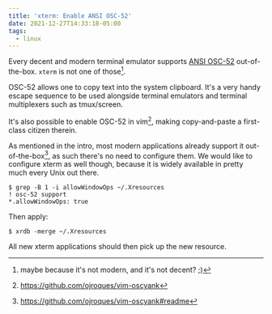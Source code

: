 ```yaml
---
title: 'xterm: Enable ANSI OSC-52'
date: 2021-12-27T14:33:18-05:00
tags:
  - linux
---
```


Every decent and modern terminal emulator supports [ANSI OSC-52](https://invisible-island.net/xterm/ctlseqs/ctlseqs.html#h3-Operating-System-Commands) out-of-the-box. `xterm` is not one of those[^1].

<!--more-->

OSC-52 allows one to copy text into the system clipboard. It's a very handy escape sequence to be used alongside terminal emulators and terminal multiplexers such as tmux/screen.

It's also possible to enable OSC-52 in vim[^2], making copy-and-paste a first-class citizen therein.

As mentioned in the intro, most modern applications already support it out-of-the-box[^3], as such there's no need to configure them. We would like to configure xterm as well though, because it is widely available in pretty much every Unix out there.

```shell
$ grep -B 1 -i allowWindowOps ~/.Xresources
! osc-52 support
*.allowWindowOps: true
```

Then apply:

```shell
$ xrdb -merge ~/.Xresources
```

All new xterm applications should then pick up the new resource.

[^1]: maybe because it's not modern, and it's not decent? ;)
[^2]: https://github.com/ojroques/vim-oscyank
[^3]: https://github.com/ojroques/vim-oscyank#readme
